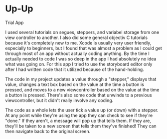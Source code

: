 Up-Up
=====

Trial App 

I used several tutorials on segues, steppers, and variabel storage from one view controller to another. I also 
did some general objectiv C tutorials because it's completely new to me. Xcode is usually very user friendly,
especially to beginners, but I found that was almost a problem as I could get through most of an app without
actually coding anything. By the time I actually needed to code I was so deep in the app I had absolutely no
idea what was going on. For this app I tried to use the storyboard editor only after I had written code that
it utilized because of the hand-holding.

The code in my project updates a value through a "stepper," displays that value, changes a text box based on
the value at the time a button is pressed, and moves to a new viewcontroller based on the value at the time a
button is pressed. There's also some code that unwinds to a previous viewcontroller, but it didn't really
involve any coding. 

The code as a whole lets the user tick a value up (or down) with a stepper. At any point while they're using 
the app they can check to see if they're "done." If they aren't, a message will pop up that tells them. If they
are, they'll be taken to a new screen that tells them they've finished! They can then navigate back to the
original screen. 
